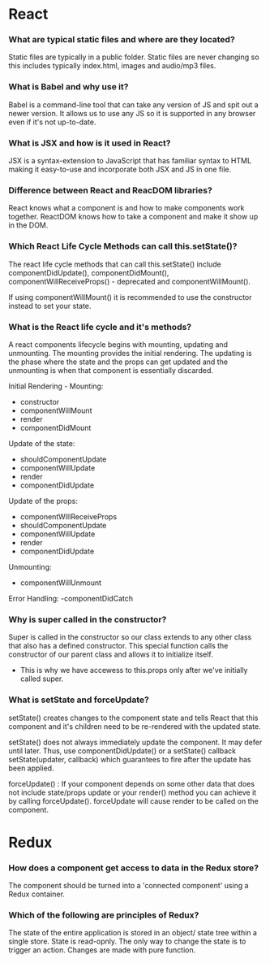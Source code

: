 # React

### What are typical static files and where are they located?
Static files are typically in a public folder. Static files are never changing so this includes typically index.html, images and audio/mp3 files. 

### What is Babel and why use it?
Babel is a command-line tool that can take any version of JS and spit out a newer version. It allows us to use any JS so it is supported in any browser even if it's not up-to-date. 

### What is JSX and how is it used in React?
JSX is a syntax-extension to JavaScript that has familiar syntax to HTML making it easy-to-use and incorporate both JSX and JS in one file. 

### Difference between React and ReacDOM libraries?
React knows what a component is and how to make components work together. 
ReactDOM knows how to take a component and make it show up in the DOM. 

### Which React Life Cycle Methods can call this.setState()?
The react life cycle methods that can call this.setState() include componentDidUpdate(), componentDidMount(), componentWillReceiveProps() - deprecated and componentWillMount(). 

If using componentWillMount() it is recommended to use the constructor instead to set your state. 

### What is the React life cycle and it's methods?
A react components lifecycle begins with mounting, updating and unmounting. The mounting provides the initial rendering. The updating is the phase where the state and the props can get updated and the unmounting is when that component is essentially discarded. 

Initial Rendering - Mounting:
- constructor
- componentWillMount
- render
- componentDidMount

Update of the state:
- shouldComponentUpdate
- componentWillUpdate
- render
- componentDidUpdate

Update of the props:
- componentWIllReceiveProps
- shouldComponentUpdate
- componentWillUpdate
- render
- componentDidUpdate

Unmounting:
- componentWillUnmount

Error Handling:
-componentDidCatch

### Why is super called in the constructor?
Super is called in the constructor so our class extends to any other class that also has a defined constructor. This special function calls the constructor of our parent class and allows it to initialize itself. 
* This is why we have accewess to this.props only after we've initially called super.

### What is setState and forceUpdate?

setState() creates changes to the component state and tells React that this component and it's children need to be re-rendered with the updated state. 

setState() does not always immediately update the component. It may defer until later. Thus, use componentDidUpdate() or a setState() callback setState(updater, callback) which guarantees to fire after the update has been applied. 

forceUpdate() : If your component depends on some other data that does not include state/props update or your render() method you can achieve it by calling forceUpdate(). forceUpdate will cause render to be called on the component. 

# Redux

### How does a component get access to data in the Redux store?
The component should be turned into a 'connected component' using a Redux container.

### Which of the following are principles of Redux?
The state of the entire application is stored in an object/ state tree within a single store. State is read-opnly. The only way to change the state is to trigger an action. Changes are made with pure function.
